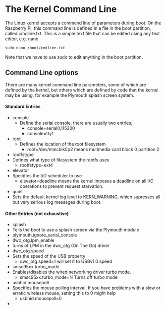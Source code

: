 # The Kernel Command Line

The Linux kernel accepts a command line of parameters during boot. On the Raspberry Pi, this command line is defined in a file in the boot partition, called cmdline.txt. This is a simple text file that can be edited using any text editor, e.g. nano.
```
sudo nano /boot/cmdline.txt
```
Note that we have to use sudo to edit anything in the boot partition.

## Command Line options

There are many kernel command line parameters, some of which are defined by the kernel, but others which are defined by code that the kernel may be using, for example the Plymouth splash screen system.

#### Standard Entries

 - console
   - Define the serial console, there are usually two entries,
     - console=serial0,115200
     - console=tty1
 - root
   - Defines the location of the root filesystem
     - root=/dev/mmcblk0p2 means multmedia card block 0 partition 2
 - rootfstype
  - Defines what type of filesystem the rootfs uses
    - rootfstype=ext4
 - elevator
  - Specifies the I/O scheduler to use
    - elevator=deadline means the kernel imposes a deadline on all I/O operations to prevent request starvation.
 - quiet
  - Sets the default kernel log level to KERN_WARNING, which supresses all but very serious  log messages during boot.


#### Other Entries (not exhaustive)

 - splash
  - Tells the boot to use a splash screen via the Plymouth module
 - plymouth.ignore_serial_console
 - dwc_otg.lpm_enable
  - turns of LPM in the dwc_otg (On The Go) driver
 - dwc_otg.speed
  - Sets the speed of the USB property
    - dwc_otg.speed=1 will set it to USBv1.0 speed
 - smsc95xx.turbo_mode
  - Enables/disables the wired networking driver turbo mode.
    - smsc95xx.turbo_mode=N Turns off turbo mode
 - usbhid.mousepoll
  - Specifies the mouse polling interval. If you have problems with a slow or erratic wireless mouse, setting this to 0 might help
    - usbhid.mousepoll=0
 -
